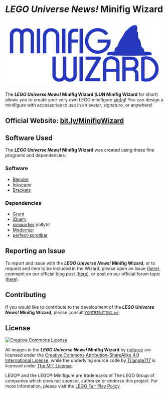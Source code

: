 # _LEGO Universe News!_ Minifig Wizard #

![LUN Minifig Wizard Logo](Logo/MinifigWizardLogo.png)

The **_LEGO Universe News!_ Minifig Wizard** (**LUN Minifig Wizard** for short) allows you to create your very own LEGO minifigure [sigfig](http://www.brothers-brick.com/lego-glossary/#Sigfig)! You can design a minifigure with accessories to use in an avatar, signature, or anywhere!

## Official Website: [bit.ly/MinifigWizard](http://bit.ly/MinifigWizard) ##

## Software Used ##

The **_LEGO Universe News!_ Minifig Wizard** was created using these fine programs and dependencies:

### Software ###
* [Blender](http://www.blender.org/)
* [Inkscape](http://www.inkscape.org)
* [Brackets](http://brackets.io/)

### Dependencies ###
* [Grunt](http://gruntjs.com/)
* [jQuery](https://jquery.com/)
* [simworker](https://github.com/timdream/simworker) pollyfill
* [Modernizr](http://modernizr.com/)
* [perfect-scrollbar](https://github.com/noraesae/perfect-scrollbar/)

## Reporting an Issue ##

To report and issue with the **_LEGO Universe News!_ Minifig Wizard**, or to request and item to be included in the Wizard, please open an Issue ([here](https://github.com/LEGOUniverseNews/LUN-Minifig-Wizard/issues)), comment on our official blog post ([here](http://legouniversenews.wordpress.com/2014/03/05/lun-minifig-wizard/)), or post on our official forum topic ([here](http://legouniversenews.forummotion.com/t1252p15-lun-minifig-wizard)).

## Contributing ##

If you would like to contribute to the development of the **_LEGO Universe News!_ Minifig Wizard**,
please consult [`CONTRIBUTING.md`](Developer/CONTRIBUTING.md).

## License ##

[![Creative Commons License](http://i.creativecommons.org/l/by-sa/4.0/88x31.png)](http://creativecommons.org/licenses/by-sa/4.0)

All images in the **_LEGO Universe News!_ Minifig Wizard** by [rioforce](http://rioforce.WordPress.com/) are licensed under the [Creative Commons Attribution-ShareAlike 4.0 International License](http://creativecommons.org/licenses/by-sa/4.0/),
while the underlying source code by [Triangle717](http://Triangle717.WordPress.com/) is licensed under [The MIT License](http://opensource.org/licenses/MIT).

LEGO&reg; and the LEGO&reg; Minifigure are trademarks of The LEGO Group of companies which does not sponsor, authorize or endorse this project. For more information, please visit the [LEGO Fair Play Policy](http://aboutus.lego.com/en-us/legal-notice/fair-play).
